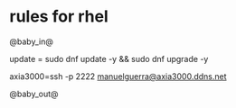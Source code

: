 # rules for rhel
@baby_in@

update = sudo dnf update -y && sudo dnf upgrade -y

axia3000=ssh -p 2222 manuelguerra@axia3000.ddns.net

@baby_out@
